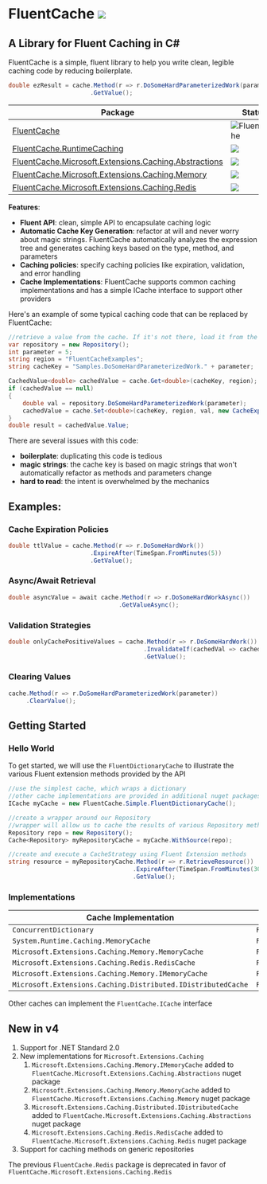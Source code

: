 # FluentCache ![](https://raw.githubusercontent.com/cordialgerm/FluentCache/master/FluentCache_24.png)

## A Library for Fluent Caching in C&#35;

FluentCache is a simple, fluent library to help you write clean, legible caching code by reducing boilerplate.

```csharp
double ezResult = cache.Method(r => r.DoSomeHardParameterizedWork(parameter))
                       .GetValue();
```

|Package|Status|
|---|---|
|[FluentCache](https://www.nuget.org/packages/FluentCache) |![FluentCache](https://buildstats.info/nuget/FluentCache)|
|[FluentCache.RuntimeCaching](https://www.nuget.org/packages/FluentCache.RuntimeCaching) |![](https://buildstats.info/nuget/FluentCache.RuntimeCaching)|
|[FluentCache.Microsoft.Extensions.Caching.Abstractions](https://www.nuget.org/packages/FluentCache.Microsoft.Extensions.Caching.Abstractions) |![](https://buildstats.info/nuget/FluentCache.Microsoft.Extensions.Caching.Abstractions)|
|[FluentCache.Microsoft.Extensions.Caching.Memory](https://www.nuget.org/packages/FluentCache.Microsoft.Extensions.Caching.Memory) |![](https://buildstats.info/nuget/FluentCache.Microsoft.Extensions.Caching.Memory)|
|[FluentCache.Microsoft.Extensions.Caching.Redis](https://www.nuget.org/packages/FluentCache.Microsoft.Extensions.Caching.Redis) |![](https://buildstats.info/nuget/FluentCache.Microsoft.Extensions.Caching.Redis)|

**Features**:

* **Fluent API**: clean, simple API to encapsulate caching logic
* **Automatic Cache Key Generation**: refactor at will and never worry about magic strings. FluentCache automatically analyzes the expression tree and generates caching keys based on the type, method, and parameters
* **Caching policies**: specify caching policies like expiration, validation, and error handling
* **Cache Implementations**: FluentCache supports common caching implementations and has a simple ICache interface to support other providers

Here's an example of some typical caching code that can be replaced by FluentCache:

```csharp
//retrieve a value from the cache. If it's not there, load it from the repository 
var repository = new Repository();
int parameter = 5;
string region = "FluentCacheExamples";
string cacheKey = "Samples.DoSomeHardParameterizedWork." + parameter;

CachedValue<double> cachedValue = cache.Get<double>(cacheKey, region);
if (cachedValue == null)
{
    double val = repository.DoSomeHardParameterizedWork(parameter);
    cachedValue = cache.Set<double>(cacheKey, region, val, new CacheExpiration());
}
double result = cachedValue.Value;
```
There are several issues with this code:

* **boilerplate**: duplicating this code is tedious
* **magic strings**: the cache key is based on magic strings that won't automatically refactor as methods and parameters change
* **hard to read**: the intent is overwhelmed by the mechanics

## Examples:


### Cache Expiration Policies
```csharp
double ttlValue = cache.Method(r => r.DoSomeHardWork())
                       .ExpireAfter(TimeSpan.FromMinutes(5))
                       .GetValue();
```

### Async/Await Retrieval
```csharp
double asyncValue = await cache.Method(r => r.DoSomeHardWorkAsync())
                               .GetValueAsync();
```

### Validation Strategies
```csharp
double onlyCachePositiveValues = cache.Method(r => r.DoSomeHardWork())
                                      .InvalidateIf(cachedVal => cachedVal.Value <= 0d)
                                      .GetValue();
```

### Clearing Values
```csharp
cache.Method(r => r.DoSomeHardParameterizedWork(parameter))
     .ClearValue();
```


## Getting Started

### Hello World

To get started, we will use the `FluentDictionaryCache` to illustrate the various Fluent extension methods provided by the API

```csharp
//use the simplest cache, which wraps a dictionary
//other cache implementations are provided in additional nuget packages
ICache myCache = new FluentCache.Simple.FluentDictionaryCache();

//create a wrapper around our Repository
//wrapper will allow us to cache the results of various Repository methods
Repository repo = new Repository();
Cache<Repository> myRepositoryCache = myCache.WithSource(repo);

//create and execute a CacheStrategy using Fluent Extension methods
string resource = myRepositoryCache.Method(r => r.RetrieveResource())
                                   .ExpireAfter(TimeSpan.FromMinutes(30))
                                   .GetValue();
```

### Implementations

| Cache Implementation | FluentCache Type | NuGet Package |
|---|---|---|
|`ConcurrentDictionary` | `FluentDictionaryCache` | `FluentCache` |
|`System.Runtime.Caching.MemoryCache`|`FluentMemoryCache`|`FluentCache.RuntimeCaching`|
|`Microsoft.Extensions.Caching.Memory.MemoryCache`| `FluentMemoryCache` | `FluentCache.Microsoft.Extensions.Caching.Memory`|
|`Microsoft.Extensions.Caching.Redis.RedisCache` | `FluentRedisCache` | `FluentCache.Microsoft.Extensions.Caching.Redis`|
|`Microsoft.Extensions.Caching.Memory.IMemoryCache`| `FluentIMemoryCache` | `FluentCache.Microsoft.Extensions.Caching.Abstractions`|
|`Microsoft.Extensions.Caching.Distributed.IDistributedCache` | `FluentIDistributedCache` | `FluentCache.Microsoft.Extensions.Caching.Abstractions`|

Other caches can implement the `FluentCache.ICache` interface

## New in v4

1. Support for .NET Standard 2.0
1. New implementations for `Microsoft.Extensions.Caching`
   1. `Microsoft.Extensions.Caching.Memory.IMemoryCache` added to `FluentCache.Microsoft.Extensions.Caching.Abstractions` nuget package
   1. `Microsoft.Extensions.Caching.Memory.MemoryCache` added to `FluentCache.Microsoft.Extensions.Caching.Memory` nuget package
   1. `Microsoft.Extensions.Caching.Distributed.IDistributedCache` added to `FluentCache.Microsoft.Extensions.Caching.Abstractions` nuget package
   1. `Microsoft.Extensions.Caching.Redis.RedisCache` added to `FluentCache.Microsoft.Extensions.Caching.Redis` nuget package
1. Support for caching methods on generic repositories

The previous `FluentCache.Redis` package is deprecated in favor of `FluentCache.Microsoft.Extensions.Caching.Redis`


